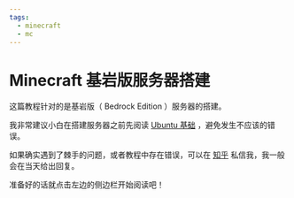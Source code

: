 ```yaml
---
tags:
  - minecraft
  - mc
---
```


# Minecraft 基岩版服务器搭建

这篇教程针对的是基岩版（ Bedrock Edition ）服务器的搭建。

我非常建议小白在搭建服务器之前先阅读 [Ubuntu 基础](/docs/minecraft/Ubuntu基础) ，避免发生不应该的错误。

如果确实遇到了棘手的问题，或者教程中存在错误，可以在 [知乎](https://www.zhihu.com/people/chen-si-wei-53) 私信我，我一般会在当天给出回复。

准备好的话就点击左边的侧边栏开始阅读吧！

